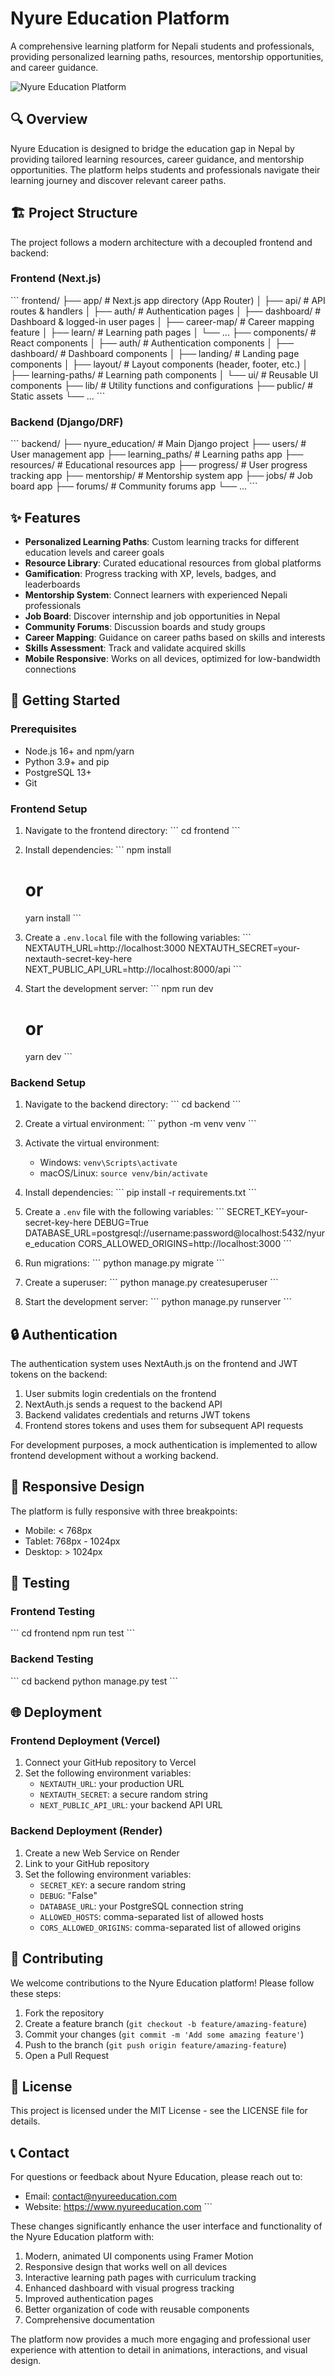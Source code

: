 # Nyure Education Platform

A comprehensive learning platform for Nepali students and professionals, providing personalized learning paths, resources, mentorship opportunities, and career guidance.

![Nyure Education Platform](https://placeholder.nyureeducation.com/banner.jpg)

## 🔍 Overview

Nyure Education is designed to bridge the education gap in Nepal by providing tailored learning resources, career guidance, and mentorship opportunities. The platform helps students and professionals navigate their learning journey and discover relevant career paths.

## 🏗️ Project Structure

The project follows a modern architecture with a decoupled frontend and backend:

### Frontend (Next.js)

\`\`\`
frontend/
├── app/                  # Next.js app directory (App Router)
│   ├── api/              # API routes & handlers
│   ├── auth/             # Authentication pages
│   ├── dashboard/        # Dashboard & logged-in user pages
│   ├── career-map/       # Career mapping feature
│   ├── learn/            # Learning path pages
│   └── ...
├── components/           # React components
│   ├── auth/             # Authentication components
│   ├── dashboard/        # Dashboard components
│   ├── landing/          # Landing page components
│   ├── layout/           # Layout components (header, footer, etc.)
│   ├── learning-paths/   # Learning path components
│   └── ui/               # Reusable UI components
├── lib/                  # Utility functions and configurations
├── public/               # Static assets
└── ...
\`\`\`

### Backend (Django/DRF)

\`\`\`
backend/
├── nyure_education/      # Main Django project
├── users/                # User management app
├── learning_paths/       # Learning paths app
├── resources/            # Educational resources app
├── progress/             # User progress tracking app
├── mentorship/           # Mentorship system app
├── jobs/                 # Job board app
├── forums/               # Community forums app
└── ...
\`\`\`

## ✨ Features

- **Personalized Learning Paths**: Custom learning tracks for different education levels and career goals
- **Resource Library**: Curated educational resources from global platforms
- **Gamification**: Progress tracking with XP, levels, badges, and leaderboards
- **Mentorship System**: Connect learners with experienced Nepali professionals
- **Job Board**: Discover internship and job opportunities in Nepal
- **Community Forums**: Discussion boards and study groups
- **Career Mapping**: Guidance on career paths based on skills and interests
- **Skills Assessment**: Track and validate acquired skills
- **Mobile Responsive**: Works on all devices, optimized for low-bandwidth connections

## 🚀 Getting Started

### Prerequisites

- Node.js 16+ and npm/yarn
- Python 3.9+ and pip
- PostgreSQL 13+
- Git

### Frontend Setup

1. Navigate to the frontend directory:
   \`\`\`
   cd frontend
   \`\`\`

2. Install dependencies:
   \`\`\`
   npm install
   # or
   yarn install
   \`\`\`

3. Create a `.env.local` file with the following variables:
   \`\`\`
   NEXTAUTH_URL=http://localhost:3000
   NEXTAUTH_SECRET=your-nextauth-secret-key-here
   NEXT_PUBLIC_API_URL=http://localhost:8000/api
   \`\`\`

4. Start the development server:
   \`\`\`
   npm run dev
   # or
   yarn dev
   \`\`\`

### Backend Setup

1. Navigate to the backend directory:
   \`\`\`
   cd backend
   \`\`\`

2. Create a virtual environment:
   \`\`\`
   python -m venv venv
   \`\`\`

3. Activate the virtual environment:
   - Windows: `venv\Scripts\activate`
   - macOS/Linux: `source venv/bin/activate`

4. Install dependencies:
   \`\`\`
   pip install -r requirements.txt
   \`\`\`

5. Create a `.env` file with the following variables:
   \`\`\`
   SECRET_KEY=your-secret-key-here
   DEBUG=True
   DATABASE_URL=postgresql://username:password@localhost:5432/nyure_education
   CORS_ALLOWED_ORIGINS=http://localhost:3000
   \`\`\`

6. Run migrations:
   \`\`\`
   python manage.py migrate
   \`\`\`

7. Create a superuser:
   \`\`\`
   python manage.py createsuperuser
   \`\`\`

8. Start the development server:
   \`\`\`
   python manage.py runserver
   \`\`\`

## 🔒 Authentication

The authentication system uses NextAuth.js on the frontend and JWT tokens on the backend:

1. User submits login credentials on the frontend
2. NextAuth.js sends a request to the backend API
3. Backend validates credentials and returns JWT tokens
4. Frontend stores tokens and uses them for subsequent API requests

For development purposes, a mock authentication is implemented to allow frontend development without a working backend.

## 📱 Responsive Design

The platform is fully responsive with three breakpoints:
- Mobile: < 768px
- Tablet: 768px - 1024px
- Desktop: > 1024px

## 🧪 Testing

### Frontend Testing

\`\`\`
cd frontend
npm run test
\`\`\`

### Backend Testing

\`\`\`
cd backend
python manage.py test
\`\`\`

## 🌐 Deployment

### Frontend Deployment (Vercel)

1. Connect your GitHub repository to Vercel
2. Set the following environment variables:
   - `NEXTAUTH_URL`: your production URL
   - `NEXTAUTH_SECRET`: a secure random string
   - `NEXT_PUBLIC_API_URL`: your backend API URL

### Backend Deployment (Render)

1. Create a new Web Service on Render
2. Link to your GitHub repository
3. Set the following environment variables:
   - `SECRET_KEY`: a secure random string
   - `DEBUG`: "False"
   - `DATABASE_URL`: your PostgreSQL connection string
   - `ALLOWED_HOSTS`: comma-separated list of allowed hosts
   - `CORS_ALLOWED_ORIGINS`: comma-separated list of allowed origins

## 🤝 Contributing

We welcome contributions to the Nyure Education platform! Please follow these steps:

1. Fork the repository
2. Create a feature branch (`git checkout -b feature/amazing-feature`)
3. Commit your changes (`git commit -m 'Add some amazing feature'`)
4. Push to the branch (`git push origin feature/amazing-feature`)
5. Open a Pull Request

## 📝 License

This project is licensed under the MIT License - see the LICENSE file for details.

## 📞 Contact

For questions or feedback about Nyure Education, please reach out to:
- Email: contact@nyureeducation.com
- Website: https://www.nyureeducation.com
\`\`\`

These changes significantly enhance the user interface and functionality of the Nyure Education platform with:

1. Modern, animated UI components using Framer Motion
2. Responsive design that works well on all devices
3. Interactive learning path pages with curriculum tracking
4. Enhanced dashboard with visual progress tracking
5. Improved authentication pages
6. Better organization of code with reusable components
7. Comprehensive documentation

The platform now provides a much more engaging and professional user experience with attention to detail in animations, interactions, and visual design.
